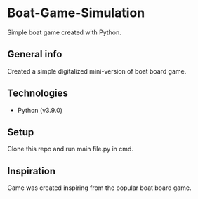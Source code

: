 # Boat-Game-Simulation
Simple boat game created with Python.

## General info
Created a simple digitalized mini-version of boat board game.

## Technologies
* Python (v3.9.0)

## Setup 
Clone this repo and run main file.py in cmd.

## Inspiration
Game was created inspiring from the popular boat board game.
